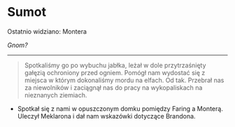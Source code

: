 <p><img></p>

# Sumot

Ostatnio widziano: <a data-path="Lokacje/Montera.md">Montera</a> <br>

*Gnom?*

---

> Spotkaliśmy go po wybuchu jabłka, leżał w dole przytrzaśnięty gałęzią ochroniony przed ogniem. Pomógł nam wydostać się z miejsca w którym dokonaliśmy mordu na elfach. Od tak. Przebrał nas za niewolników i zaciągnął nas do pracy na wykopaliskach na nieznanych ziemiach. 

- Spotkał się z nami w opuszczonym domku pomiędzy Faring a Monterą. Uleczył Meklarona i dał nam wskazówki dotyczące Brandona.
